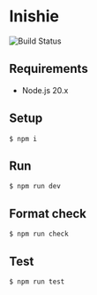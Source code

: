 # Inishie

![Build Status](https://github.com/gotoeveryone/inishie/workflows/CI/badge.svg)

## Requirements

- Node.js 20.x

## Setup

```console
$ npm i
```

## Run

```console
$ npm run dev
```

## Format check

```console
$ npm run check
```

## Test

```console
$ npm run test
```
